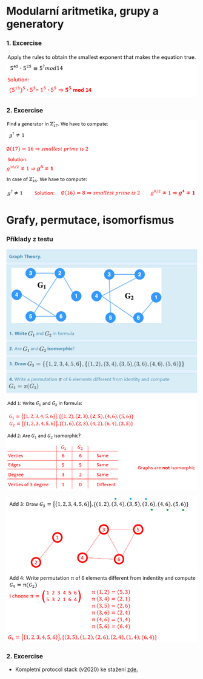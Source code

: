 # Modularní aritmetika, grupy a generatory

### 1. Excercise
<p float="left">
  <img src="/Shots 27.4./Ex1.PNG" width="600" /> 
</p>

### 2. Excercise
<p float="left">
  <img src="/Shots 27.4./Ex2.PNG" width="600" /> 
</p>

# Grafy, permutace, isomorfismus
### Příklady z testu
<p float="left">
  <img src="/Shots 27.4./GraphsSet1.PNG" width="600" /> 
</p>

<p float="left">
  <img src="/Shots 27.4./Graphs1.PNG" width="600" /> 
</p>

<p float="left">
  <img src="/Shots 27.4./Graphs2.PNG" width="600" /> 
</p>

### 2. Excercise

* Kompletní protocol stack (v2020) ke stažení <a href="https://github.com/StingrayCZ/End-to-End-Encryption-Protocol-for-IEEE-802.15.4/blob/master/Protocol%20Stack%20v2020.zip">zde.</a>
